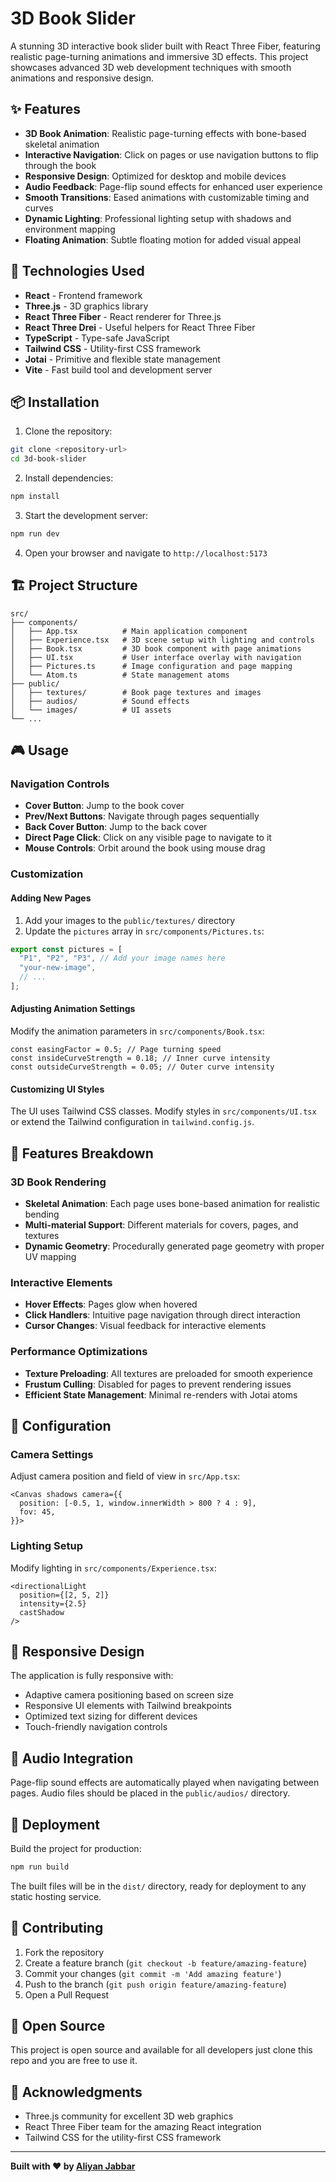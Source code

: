 # 3D Book Slider

A stunning 3D interactive book slider built with React Three Fiber, featuring realistic page-turning animations and immersive 3D effects. This project showcases advanced 3D web development techniques with smooth animations and responsive design.

## ✨ Features

- **3D Book Animation**: Realistic page-turning effects with bone-based skeletal animation
- **Interactive Navigation**: Click on pages or use navigation buttons to flip through the book
- **Responsive Design**: Optimized for desktop and mobile devices
- **Audio Feedback**: Page-flip sound effects for enhanced user experience
- **Smooth Transitions**: Eased animations with customizable timing and curves
- **Dynamic Lighting**: Professional lighting setup with shadows and environment mapping
- **Floating Animation**: Subtle floating motion for added visual appeal

## 🚀 Technologies Used

- **React** - Frontend framework
- **Three.js** - 3D graphics library
- **React Three Fiber** - React renderer for Three.js
- **React Three Drei** - Useful helpers for React Three Fiber
- **TypeScript** - Type-safe JavaScript
- **Tailwind CSS** - Utility-first CSS framework
- **Jotai** - Primitive and flexible state management
- **Vite** - Fast build tool and development server

## 📦 Installation

1. Clone the repository:
```bash
git clone <repository-url>
cd 3d-book-slider
```

2. Install dependencies:
```bash
npm install
```

3. Start the development server:
```bash
npm run dev
```

4. Open your browser and navigate to `http://localhost:5173`

## 🏗️ Project Structure

```
src/
├── components/
│   ├── App.tsx          # Main application component
│   ├── Experience.tsx   # 3D scene setup with lighting and controls
│   ├── Book.tsx         # 3D book component with page animations
│   ├── UI.tsx           # User interface overlay with navigation
│   ├── Pictures.ts      # Image configuration and page mapping
│   └── Atom.ts          # State management atoms
├── public/
│   ├── textures/        # Book page textures and images
│   ├── audios/          # Sound effects
│   └── images/          # UI assets
└── ...
```

## 🎮 Usage

### Navigation Controls
- **Cover Button**: Jump to the book cover
- **Prev/Next Buttons**: Navigate through pages sequentially
- **Back Cover Button**: Jump to the back cover
- **Direct Page Click**: Click on any visible page to navigate to it
- **Mouse Controls**: Orbit around the book using mouse drag

### Customization

#### Adding New Pages
1. Add your images to the `public/textures/` directory
2. Update the `pictures` array in `src/components/Pictures.ts`:

```typescript:src/components/Pictures.ts
export const pictures = [
  "P1", "P2", "P3", // Add your image names here
  "your-new-image",
  // ...
];
```

#### Adjusting Animation Settings
Modify the animation parameters in `src/components/Book.tsx`:

```typescript:src/components/Book.tsx
const easingFactor = 0.5; // Page turning speed
const insideCurveStrength = 0.18; // Inner curve intensity
const outsideCurveStrength = 0.05; // Outer curve intensity
```

#### Customizing UI Styles
The UI uses Tailwind CSS classes. Modify styles in `src/components/UI.tsx` or extend the Tailwind configuration in `tailwind.config.js`.

## 🎨 Features Breakdown

### 3D Book Rendering
- **Skeletal Animation**: Each page uses bone-based animation for realistic bending
- **Multi-material Support**: Different materials for covers, pages, and textures
- **Dynamic Geometry**: Procedurally generated page geometry with proper UV mapping

### Interactive Elements
- **Hover Effects**: Pages glow when hovered
- **Click Handlers**: Intuitive page navigation through direct interaction
- **Cursor Changes**: Visual feedback for interactive elements

### Performance Optimizations
- **Texture Preloading**: All textures are preloaded for smooth experience
- **Frustum Culling**: Disabled for pages to prevent rendering issues
- **Efficient State Management**: Minimal re-renders with Jotai atoms

## 🔧 Configuration

### Camera Settings
Adjust camera position and field of view in `src/App.tsx`:

```typescript:src/App.tsx
<Canvas shadows camera={{
  position: [-0.5, 1, window.innerWidth > 800 ? 4 : 9],
  fov: 45,
}}>
```

### Lighting Setup
Modify lighting in `src/components/Experience.tsx`:

```typescript:src/components/Experience.tsx
<directionalLight
  position={[2, 5, 2]}
  intensity={2.5}
  castShadow
/>
```

## 📱 Responsive Design

The application is fully responsive with:
- Adaptive camera positioning based on screen size
- Responsive UI elements with Tailwind breakpoints
- Optimized text sizing for different devices
- Touch-friendly navigation controls

## 🎵 Audio Integration

Page-flip sound effects are automatically played when navigating between pages. Audio files should be placed in the `public/audios/` directory.

## 🚀 Deployment

Build the project for production:

```bash
npm run build
```

The built files will be in the `dist/` directory, ready for deployment to any static hosting service.

## 🤝 Contributing

1. Fork the repository
2. Create a feature branch (`git checkout -b feature/amazing-feature`)
3. Commit your changes (`git commit -m 'Add amazing feature'`)
4. Push to the branch (`git push origin feature/amazing-feature`)
5. Open a Pull Request

## 📄 Open Source

This project is open source and available for all developers just clone this repo and you are free to use it.

## 🙏 Acknowledgments

- Three.js community for excellent 3D web graphics
- React Three Fiber team for the amazing React integration
- Tailwind CSS for the utility-first CSS framework

---

**Built with ❤️ by [Aliyan Jabbar](https://aliyan-jabbar-portfolio.vercel.app/)**
